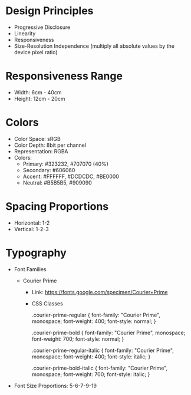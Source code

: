# Design Principles
- Progressive Disclosure
- Linearity
- Responsiveness
- Size-Resolution Independence (multiply all absolute values by the device pixel ratio)

# Responsiveness Range
- Width: 6cm - 40cm
- Height: 12cm - 20cm 

# Colors
- Color Space: sRGB
- Color Depth: 8bit per channel
- Representation: RGBA
- Colors:
    - Primary: #323232, #707070 (40%) 
    - Secondary: #606060
    - Accent: #FFFFFF, #DCDCDC, #BE0000
    - Neutral: #B5B5B5, #909090

# Spacing Proportions
- Horizontal: 1-2
- Vertical: 1-2-3 

# Typography

- Font Families
    
    - Courier Prime

        - Link: https://fonts.google.com/specimen/Courier+Prime

        - CSS Classes

            .courier-prime-regular {
            font-family: "Courier Prime", monospace;
            font-weight: 400;
            font-style: normal;
            }

            .courier-prime-bold {
            font-family: "Courier Prime", monospace;
            font-weight: 700;
            font-style: normal;
            }

            .courier-prime-regular-italic {
            font-family: "Courier Prime", monospace;
            font-weight: 400;
            font-style: italic;
            }

            .courier-prime-bold-italic {
            font-family: "Courier Prime", monospace;
            font-weight: 700;
            font-style: italic;
            }

- Font Size Proportions: 5-6-7-9-19
